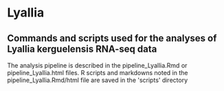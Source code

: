 # Lyallia

## Commands and scripts used for the analyses of Lyallia kerguelensis RNA-seq data

The analysis pipeline is described in the pipeline_Lyallia.Rmd or pipeline_Lyallia.html files.
R scripts and markdowns noted in the pipeline_Lyallia.Rmd/html file are saved in the 'scripts' directory
